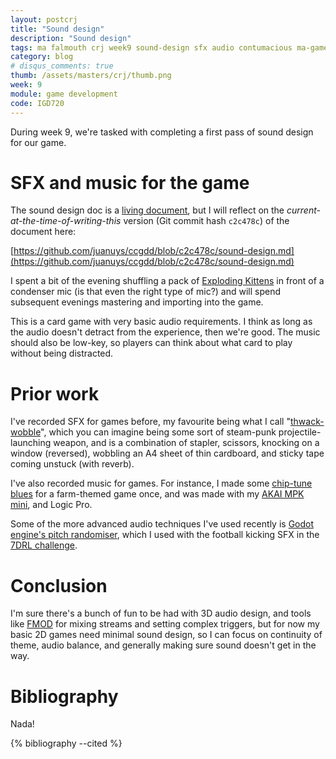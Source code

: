 ```yaml
---
layout: postcrj
title: "Sound design"
description: "Sound design"
tags: ma falmouth crj week9 sound-design sfx audio contumacious ma-game-development
category: blog
# disqus_comments: true
thumb: /assets/masters/crj/thumb.png
week: 9
module: game development
code: IGD720
---
```


During week 9, we're tasked with completing a first pass of sound design for our game.

# SFX and music for the game

The sound design doc is a [living document](https://github.com/juanuys/ccgdd/blob/master/sound-design.md), but I will reflect on the *current-at-the-time-of-writing-this* version (Git commit hash `c2c478c`) of the document here:

[https://github.com/juanuys/ccgdd/blob/c2c478c/sound-design.md](https://github.com/juanuys/ccgdd/blob/c2c478c/sound-design.md)

I spent a bit of the evening shuffling a pack of [Exploding Kittens](https://www.explodingkittens.com/collections/exploding-kittens-expansions/products/exploding-kittens-original-edition) in front of a condenser mic (is that even the right type of mic?) and will spend subsequent evenings mastering and importing into the game.

This is a card game with very basic audio requirements. I think as long as the audio doesn't detract from the experience, then we're good. The music should also be low-key, so players can think about what card to play without being distracted.

# Prior work

I've recorded SFX for games before, my favourite being what I call "[thwack-wobble](https://freesound.org/people/opyate/sounds/518945/)", which you can imagine being some sort of steam-punk projectile-launching weapon, and is a combination of stapler, scissors, knocking on a window (reversed), wobbling an A4 sheet of thin cardboard, and sticky tape coming unstuck (with reverb).

I've also recorded music for games. For instance, I made some [chip-tune blues](https://soundcloud.com/opyate) for a farm-themed game once, and was made with my [AKAI MPK mini](https://www.akaipro.com/mpk-mini-mkii), and Logic Pro.

Some of the more advanced audio techniques I've used recently is [Godot engine's pitch randomiser](https://docs.godotengine.org/en/stable/classes/class_audiostreamrandompitch.html), which I used with the football kicking SFX in the [7DRL challenge](/games/football-crawl).

# Conclusion

I'm sure there's a bunch of fun to be had with 3D audio design, and tools like [FMOD](https://www.fmod.com/) for mixing streams and setting complex triggers, but for now my basic 2D games need minimal sound design, so I can focus on continuity of theme, audio balance, and generally making sure sound doesn't get in the way.


# Bibliography

Nada!

{% bibliography --cited %}

